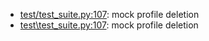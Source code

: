 * [test/test_suite.py:107](test/test_suite.py#L107): mock profile deletion
* [test\test_suite.py:107](test\test_suite.py#L107): mock profile deletion
